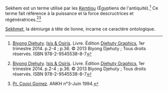 <!-- TITLE: Sekhem -->
<!-- SUBTITLE: Présentation du terme Sekhem -->

Sekhem est un terme utilisé par les [Kemtiou](/peuple/kemtiou) (Égyptiens de l'antiquité).[^1]
Ce terme fait référence à la puissance et la force descructrices et régénératrices.[^1][^2]

[Sekhmet](), la démiurge à tête de lionne, incarne ce caractère ontologique.


[^1]: [Biyong Djehuty](/personnalite/homme/ecrivain/afrique/ouest/pays/cameroun/djehuty-biyong). [Isis & Osiris](/ouvrage/kemty/isis-et-osiris). Livre. Édition [Djehuty Graphics](/organisme/djehuty-graphics), 1er trimestre 2014. p.2-4 ; p.36. © 2013 Biyong Djehuty ; Tous droits réservés. ISBN 978-2-9545538-8-7
[^2]: [Pr. Coovi Gomez](/personnalite/homme/polymathe/afrique/nord-ouest/pays/benin/coovi-gomez). ANKH n°3-Juin 1994.